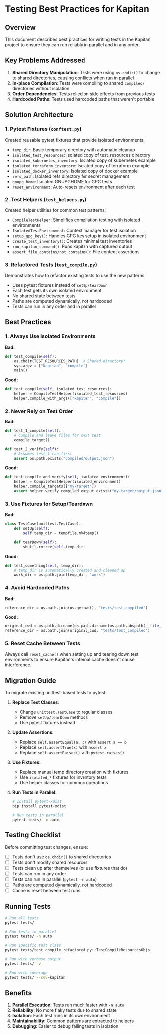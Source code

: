 # Testing Best Practices for Kapitan

## Overview

This document describes best practices for writing tests in the Kapitan project to ensure they can run reliably in parallel and in any order.

## Key Problems Addressed

1. **Shared Directory Manipulation**: Tests were using `os.chdir()` to change to shared directories, causing conflicts when run in parallel
2. **In-place Compilation**: Tests were compiling to shared `compiled/` directories without isolation
3. **Order Dependencies**: Tests relied on side effects from previous tests
4. **Hardcoded Paths**: Tests used hardcoded paths that weren't portable

## Solution Architecture

### 1. Pytest Fixtures (`conftest.py`)

Created reusable pytest fixtures that provide isolated environments:

- `temp_dir`: Basic temporary directory with automatic cleanup
- `isolated_test_resources`: Isolated copy of test_resources directory
- `isolated_kubernetes_inventory`: Isolated copy of kubernetes example
- `isolated_terraform_inventory`: Isolated copy of terraform example
- `isolated_docker_inventory`: Isolated copy of docker example
- `refs_path`: Isolated refs directory for secret management
- `gnupg_home`: Isolated GNUPGHOME for GPG tests
- `reset_environment`: Auto-resets environment after each test

### 2. Test Helpers (`test_helpers.py`)

Created helper utilities for common test patterns:

- `CompileTestHelper`: Simplifies compilation testing with isolated environments
- `IsolatedTestEnvironment`: Context manager for test isolation
- `setup_gpg_key()`: Handles GPG key setup in isolated environment
- `create_test_inventory()`: Creates minimal test inventories
- `run_kapitan_command()`: Runs kapitan with captured output
- `assert_file_contains/not_contains()`: File content assertions

### 3. Refactored Tests (`test_compile.py`)

Demonstrates how to refactor existing tests to use the new patterns:

- Uses pytest fixtures instead of `setUp/tearDown`
- Each test gets its own isolated environment
- No shared state between tests
- Paths are computed dynamically, not hardcoded
- Tests can run in any order and in parallel

## Best Practices

### 1. Always Use Isolated Environments

**Bad:**
```python
def test_compile(self):
    os.chdir(TEST_RESOURCES_PATH)  # Shared directory!
    sys.argv = ["kapitan", "compile"]
    main()
```

**Good:**
```python
def test_compile(self, isolated_test_resources):
    helper = CompileTestHelper(isolated_test_resources)
    helper.compile_with_args(["kapitan", "compile"])
```

### 2. Never Rely on Test Order

**Bad:**
```python
def test_1_compile(self):
    # Compile and leave files for next test
    compile_target()

def test_2_verify(self):
    # Assumes test_1 ran first
    assert os.path.exists("compiled/output.json")
```

**Good:**
```python
def test_compile_and_verify(self, isolated_environment):
    helper = CompileTestHelper(isolated_environment)
    helper.compile_targets(["my-target"])
    assert helper.verify_compiled_output_exists("my-target/output.json")
```

### 3. Use Fixtures for Setup/Teardown

**Bad:**
```python
class TestCase(unittest.TestCase):
    def setUp(self):
        self.temp_dir = tempfile.mkdtemp()

    def tearDown(self):
        shutil.rmtree(self.temp_dir)
```

**Good:**
```python
def test_something(self, temp_dir):
    # temp_dir is automatically created and cleaned up
    work_dir = os.path.join(temp_dir, "work")
```

### 4. Avoid Hardcoded Paths

**Bad:**
```python
reference_dir = os.path.join(os.getcwd(), "tests/test_compiled")
```

**Good:**
```python
original_cwd = os.path.dirname(os.path.dirname(os.path.abspath(__file__)))
reference_dir = os.path.join(original_cwd, "tests/test_compiled")
```

### 5. Reset Cache Between Tests

Always call `reset_cache()` when setting up and tearing down test environments to ensure Kapitan's internal cache doesn't cause interference.

## Migration Guide

To migrate existing unittest-based tests to pytest:

1. **Replace Test Classes**:
   - Change `unittest.TestCase` to regular classes
   - Remove `setUp/tearDown` methods
   - Use pytest fixtures instead

2. **Update Assertions**:
   - Replace `self.assertEqual(a, b)` with `assert a == b`
   - Replace `self.assertTrue(x)` with `assert x`
   - Replace `self.assertRaises()` with `pytest.raises()`

3. **Use Fixtures**:
   - Replace manual temp directory creation with fixtures
   - Use `isolated_*` fixtures for inventory tests
   - Use helper classes for common operations

4. **Run Tests in Parallel**:
   ```bash
   # Install pytest-xdist
   pip install pytest-xdist

   # Run tests in parallel
   pytest tests/ -n auto
   ```

## Testing Checklist

Before committing test changes, ensure:

- [ ] Tests don't use `os.chdir()` to shared directories
- [ ] Tests don't modify shared resources
- [ ] Tests clean up after themselves (or use fixtures that do)
- [ ] Tests can run in any order
- [ ] Tests can run in parallel (`pytest -n auto`)
- [ ] Paths are computed dynamically, not hardcoded
- [ ] Cache is reset between test runs

## Running Tests

```bash
# Run all tests
pytest tests/

# Run tests in parallel
pytest tests/ -n auto

# Run specific test class
pytest tests/test_compile_refactored.py::TestCompileResourcesObjs

# Run with verbose output
pytest tests/ -v

# Run with coverage
pytest tests/ --cov=kapitan
```

## Benefits

1. **Parallel Execution**: Tests run much faster with `-n auto`
2. **Reliability**: No more flaky tests due to shared state
3. **Isolation**: Each test runs in its own environment
4. **Maintainability**: Common patterns are extracted to helpers
5. **Debugging**: Easier to debug failing tests in isolation

